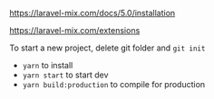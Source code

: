 https://laravel-mix.com/docs/5.0/installation

https://laravel-mix.com/extensions

To start a new project, delete git folder and `git init`

- `yarn` to install
- `yarn start` to start dev
- `yarn build:production` to compile for production
